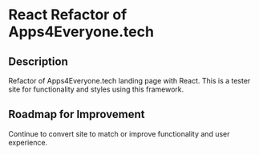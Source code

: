 # React Refactor of Apps4Everyone.tech

## Description
Refactor of Apps4Everyone.tech landing page with React.  This is a tester site for functionality and styles using this framework.

## Roadmap for Improvement
Continue to convert site to match or improve functionality and user experience.